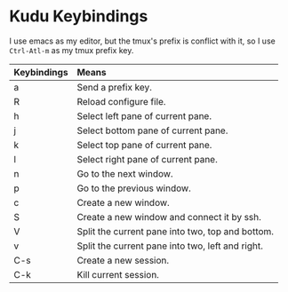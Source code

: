 Kudu Keybindings
================

I use emacs as my editor, but the tmux's prefix is conflict with it, so I use
`Ctrl-Atl-m` as my tmux prefix key.

 Keybindings | Means
:------------|:-------
 a           | Send a prefix key.
 R           | Reload configure file.
 h           | Select left pane of current pane.
 j           | Select bottom pane of current pane.
 k           | Select top pane of current pane.
 l           | Select right pane of current pane.
 n           | Go to the next window.
 p           | Go to the previous window.
 c           | Create a new window.
 S           | Create a new window and connect it by ssh.
 V           | Split the current pane into two, top and bottom.
 v           | Split the current pane into two, left and right.
 C-s         | Create a new session.
 C-k         | Kill current session.
